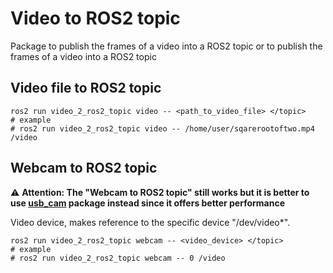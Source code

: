 # Video to ROS2 topic

Package to publish the frames of a video into a ROS2 topic or to publish the frames of a video into a ROS2 topic


## Video file to ROS2 topic

```
ros2 run video_2_ros2_topic video -- <path_to_video_file> </topic>
# example
# ros2 run video_2_ros2_topic video -- /home/user/sqarerootoftwo.mp4 /video
```


## Webcam to ROS2 topic

:warning: **Attention: The "Webcam to ROS2 topic" still works but it is better to use [usb_cam](https://github.com/ros-drivers/usb_cam/tree/ros2) package instead since it offers better performance**

Video device, makes reference to the specific device "/dev/video*".
```
ros2 run video_2_ros2_topic webcam -- <video_device> </topic>
# example
# ros2 run video_2_ros2_topic webcam -- 0 /video
```


